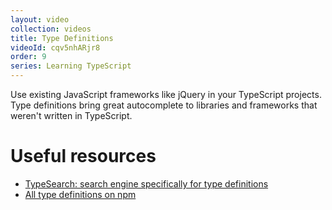```yaml
---
layout: video
collection: videos
title: Type Definitions
videoId: cqv5nhARjr8
order: 9
series: Learning TypeScript
---
```


Use existing JavaScript frameworks like jQuery in your TypeScript projects. Type definitions bring great autocomplete to libraries and frameworks that weren't written in TypeScript.

# Useful resources
* <a href="https://microsoft.github.io/TypeSearch/" target="_blank">TypeSearch: search engine specifically for type definitions</a>
* <a href="https://www.npmjs.com/~types" target="_blank">All type definitions on npm</a>